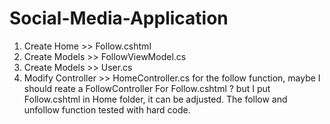# Social-Media-Application
1. Create Home >> Follow.cshtml
2. Create Models >> FollowViewModel.cs
3. Create Models >> User.cs
4. Modify Controller >> HomeController.cs for the follow function, maybe I should reate a FollowController For Follow.cshtml ? but I put Follow.cshtml in Home folder, it can be adjusted.
The follow and unfollow function tested with hard code.
